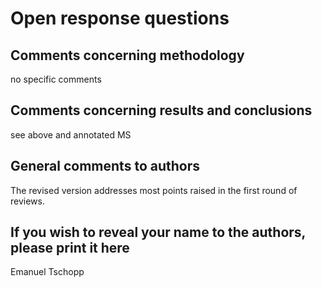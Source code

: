 # Open response questions

## Comments concerning methodology

no specific comments

## Comments concerning results and conclusions

see above and annotated MS

## General comments to authors

The revised version addresses most points raised in the first round of reviews.

## If you wish to reveal your name to the authors, please print it here

Emanuel Tschopp


